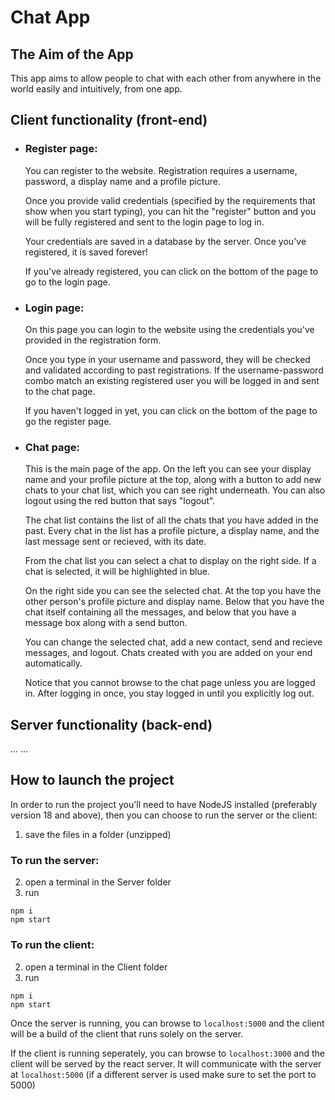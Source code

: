 # Chat App
## The Aim of the App
  This app aims to allow people to chat with each other from anywhere in the world easily and intuitively, from one app.

## Client functionality (front-end)
* ### Register page:
  You can register to the website. Registration requires a username, password, a display name and a profile picture.
  
  Once you provide valid credentials (specified by the requirements that show when you start typing), you can hit the "register" button and
  you will be fully registered and sent to the login page to log in.
  
  Your credentials are saved in a database by the server. Once you've registered, it is saved forever!
  
  If you've already registered, you can click on the bottom of the page to go to the login page.
    
* ### Login page:
  On this page you can login to the website using the credentials you've provided in the registration form.
  
  Once you type in your username and password, they will be checked and validated according to past registrations.
  If the username-password combo match an existing registered user you will be logged in and sent to the chat page.
  
  If you haven't logged in yet, you can click on the bottom of the page to go the register page.
    
* ### Chat page:
  This is the main page of the app. On the left you can see your display name and your profile picture at the top,
  along with a button to add new chats to your chat list, which you can see right underneath. You can also logout
  using the red button that says "logout".
  
  The chat list contains the list of all the chats that you have added in the past. Every chat in the list
  has a profile picture, a display name, and the last message sent or recieved, with its date.
  
  From the chat list you can select a chat to display on the right side. If a chat is selected, it will be highlighted
  in blue.
  
  On the right side you can see the selected chat. At the top you have the other person's profile picture and display
  name. Below that you have the chat itself containing all the messages, and below that you have a message box along
  with a send button.
  
  You can change the selected chat, add a new contact, send and recieve messages, and logout.
  Chats created with you are added on your end automatically.
  
  Notice that you cannot browse to the chat page unless you are logged in. After logging in once, you stay logged in until
  you explicitly log out.
  
## Server functionality (back-end)
  ...
  ...
  
## How to launch the project
  In order to run the project you'll need to have NodeJS installed (preferably version 18 and above), then you can choose to run the server
  or the client:
  1. save the files in a folder (unzipped)
  ### To run the server:
  2. open a terminal in the Server folder
  3. run
  ```
  npm i
  npm start
  ```
  ### To run the client:
  2. open a terminal in the Client folder
  3. run
  ```
  npm i
  npm start
  ```
  
  Once the server is running, you can browse to ```localhost:5000``` and the client will be a build of the client that runs solely on the server.
  
  If the client is running seperately, you can browse to ```localhost:3000``` and the client will be served by the react server. It will communicate with the server at ```localhost:5000``` (if a different server is used make sure to set the port to 5000)
